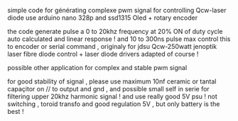 simple code for générating complexe pwm signal for controlling Qcw-laser diode
use arduino nano 328p and ssd1315 Oled + rotary encoder 

the code generate pulse a 0 to 20khz frequency at 20% ON of duty cycle auto calculated and linear response !
and 10 to 300ns pulse max
control this to encoder or serial command , originaly for jdsu Qcw-250watt jenoptik laser fibre diode control + laser diode drivers adapted of course !

possible other application for complex and stable pwm signal 

for good stability of signal , please use  maximum 10nf ceramic or tantal capaçitor on // to output and gnd , and possible small self in serie for filtering upper 20khz harmonic signal ! 
and use really good 5V psu ! not switching , toroid transfo and good regulation 5V , but only battery is the best ! 

